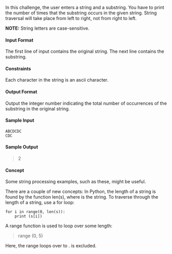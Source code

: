 In this challenge, the user enters a string and a substring. You have to print the number of times that the substring occurs in the given string. String traversal will take place from left to right, not from right to left.

**NOTE:** String letters are case-sensitive.

#### Input Format
The first line of input contains the original string. The next line contains the substring.

#### Constraints
Each character in the string is an ascii character.

#### Output Format
Output the integer number indicating the total number of occurrences of the substring in the original string.

#### Sample Input

````
ABCDCDC
CDC
````

#### Sample Output
> 2

#### Concept
Some string processing examples, such as these, might be useful.

There are a couple of new concepts:
In Python, the length of a string is found by the function len(s), where  is the string.
To traverse through the length of a string, use a for loop:

````
for i in range(0, len(s)):
    print (s[i])
````
A range function is used to loop over some length:

> range (0, 5)

Here, the range loops over  to .  is excluded.
